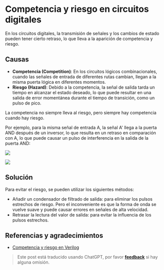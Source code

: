 # Competencia y riesgo en circuitos digitales

En los circuitos digitales, la transmisión de señales y los cambios de estado pueden tener cierto retraso, lo que lleva a la aparición de competencia y riesgo.

## Causas

- **Competencia (Competition)**: En los circuitos lógicos combinacionales, cuando las señales de entrada de diferentes rutas cambian, llegan a la misma puerta lógica en diferentes momentos.
- **Riesgo (Hazard)**: Debido a la competencia, la señal de salida tarda un tiempo en alcanzar el estado deseado, lo que puede resultar en una salida de error momentánea durante el tiempo de transición, como un pulso de pico.

La competencia no siempre lleva al riesgo, pero siempre hay competencia cuando hay riesgo.

Por ejemplo, para la misma señal de entrada A, la señal A' llega a la puerta AND después de un inversor, lo que resulta en un retraso en comparación con A, lo que puede causar un pulso de interferencia en la salida de la puerta AND:

![](https://wiki-media-1253965369.cos.ap-guangzhou.myqcloud.com/img/20220622163331.png)

![](https://wiki-media-1253965369.cos.ap-guangzhou.myqcloud.com/img/20220622163337.png)

## Solución

Para evitar el riesgo, se pueden utilizar los siguientes métodos:

- Añadir un condensador de filtrado de salida: para eliminar los pulsos estrechos de riesgo. Pero el inconveniente es que la forma de onda se vuelve suave y puede causar errores en señales de alta velocidad.
- Retrasar la lectura del valor de salida: para evitar la influencia de los pulsos estrechos.

## Referencias y agradecimientos

- [Competencia y riesgo en Verilog](https://www.runoob.com/w3cnote/verilog-competition-hazard.html)

> Este post está traducido usando ChatGPT, por favor [**feedback**](https://github.com/linyuxuanlin/Wiki_MkDocs/issues/new) si hay alguna omisión.